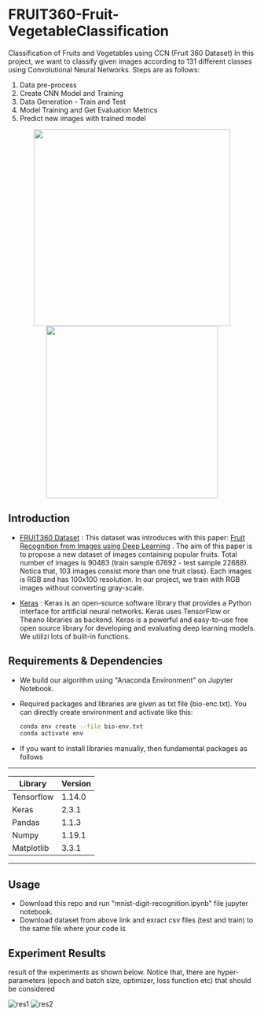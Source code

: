 # FRUIT360-Fruit-VegetableClassification
Classification of Fruits and Vegetables using CCN (Fruit 360 Dataset)
In this project, we want to classify given images according to 131 different classes using Convolutional Neural Networks. Steps are as follows:

 1. Data pre-process
 2. Create CNN Model and Training
 3. Data Generation - Train and Test
 4. Model Training and Get Evaluation Metrics
 4. Predict new images with trained model
 
<div align="center">
  <img src="https://www.karabayyazilim.com/uploads/blogs/keras-nedir-2020-02-08-225241/keras-nedir-2020-02-08-225241-0.jpg" width="400">
  <img src="https://miro.medium.com/max/835/1*8U2rMBJ-R9Tct3pVpY47pg.png" width="350">
</div>

## Introduction

* [FRUIT360 Dataset](https://www.kaggle.com/moltean/fruits) : This dataset was introduces with this paper: [Fruit Recognition from Images using Deep Learning](https://www.researchgate.net/publication/321475443_Fruit_recognition_from_images_using_deep_learning) . The aim of this paper is to propose a new dataset of images containing popular fruits. Total number of images is 90483 (train sample 67692 - test sample 22688). Notica that, 103 images consist more than one fruit class). Each images is RGB and has 100x100 resolution. In our project, we train with RGB images without converting gray-scale.

* [Keras](https://keras.io/getting_started/) : Keras is an open-source software library that provides a Python interface for artificial neural networks. Keras uses TensorFlow or Theano libraries as backend. Keras is a powerful and easy-to-use free open source library for developing and evaluating deep learning models. We utilizi lots of built-in functions.



## Requirements & Dependencies
* We build our algorithm using "Anaconda Environment" on Jupyter Notebook.
* Required packages and libraries are given as txt file (bio-enc.txt). You can directly create environment and activate like this:
  
  ```bash
  conda env create --file bio-env.txt
  conda activate env
  ```
 * If you want to install libraries manually, then fundamental packages as follows
 -----------------------------
| Library     |  Version      |
|-------------|-------------  |
|   Tensorflow    |   1.14.0         |
|   Keras         |   2.3.1          |
|   Pandas        |   1.1.3          |
|   Numpy         |   1.19.1         |
|   Matplotlib    |   3.3.1          |
-----------------------------

## Usage
* Download this repo and run "mnist-digit-recognition.ipynb" file jupyter notebook.
* Download dataset from above link and exract csv files (test and train) to the same file where your code is

## Experiment Results
result of the experiments as shown below. Notice that, there are hyper-parameters (epoch and batch size, optimizer, loss function etc) that should be considered

![res1](accuracy-graph.png) 
![res2](loss-graph.png)

